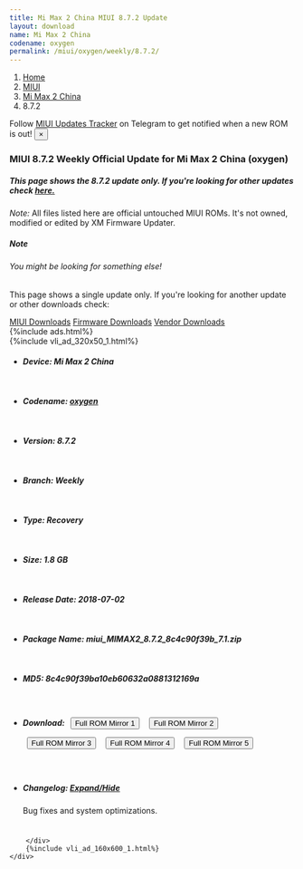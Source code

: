 ```yaml
---
title: Mi Max 2 China MIUI 8.7.2 Update
layout: download
name: Mi Max 2 China
codename: oxygen
permalink: /miui/oxygen/weekly/8.7.2/
---
```

<nav aria-label="breadcrumb">
    <ol class="breadcrumb">
        <li class="breadcrumb-item"><a href="/">Home</a></li>
        <li class="breadcrumb-item"><a href="/miui/">MIUI</a></li>
        <li class="breadcrumb-item"><a href="/miui/oxygen/">Mi Max 2 China</a></li>
        <li class="breadcrumb-item active" aria-current="page">8.7.2</li>
    </ol>
</nav>
<div class="alert alert-primary alert-dismissible fade show" role="alert">
    Follow <a href="https://t.me/MIUIUpdatesTracker" class="alert-link">MIUI Updates Tracker</a> on Telegram to get
    notified when a new ROM is out!
    <button type="button" class="close" data-dismiss="alert" aria-label="Close">
        <span aria-hidden="true">&times;</span>
    </button>
</div>
<div class="col-12 mx-auto">
    <h3 class="title bg-light p-2 rounded">MIUI 8.7.2 Weekly Official Update for Mi Max 2 China (oxygen)</h3>
    <h5>This page shows the 8.7.2 update only. If you're looking for other updates check
        <a href="/miui/oxygen/">here.</a></h5>
    <p><i>Note: </i>All files listed here are official untouched MIUI ROMs.
        It's not owned, modified or edited by XM Firmware Updater.</p>
    <div class="card">
        <div class="card-body">
            <h5 class="card-title">Note</h5>
            <h6 class="card-subtitle mb-2 text-muted">You might be looking for something else!</h6>
            <p class="card-text">This page shows a single update only.
                If you're looking for another update or other downloads check:</p>
            <a href="/miui/" class="card-link">MIUI Downloads</a>
            <a href="/firmware/" class="card-link">Firmware Downloads</a>
            <a href="/vendor/" class="card-link">Vendor Downloads</a>
        </div>
    </div>
    {%include ads.html%}
    <div class="row justify-content-center">
        <div class="col-10" id="downloads">
                    <div class="card card-body">
            {%include vli_ad_320x50_1.html%}
            <ul class="list-unstyled">
                <li style="padding-bottom: 10px;">
                    <h5><b>Device: </b>Mi Max 2 China</h5>
                </li>
                <li style="padding-bottom: 10px;">
                    <h5><b>Codename: </b> <a href="/miui/oxygen/" target="_blank">oxygen</a> </h5>
                </li>
                <li style="padding-bottom: 10px;">
                    <h5><b>Version: </b>8.7.2</h5>
                </li>
                <li style="padding-bottom: 10px;">
                    <h5><b>Branch: </b>Weekly</h5>
                </li>
                <li style="padding-bottom: 10px;">
                    <h5><b>Type: </b>Recovery</h5>
                </li>
                <li style="padding-bottom: 10px;">
                    <h5><b>Size: </b>1.8 GB</h5>
                </li>
                <li style="padding-bottom: 10px;">
                    <h5><b>Release Date: </b>2018-07-02</h5>
                </li>
                <li style="padding-bottom: 10px;">
                    <h5><b>Package Name: </b><span id="filename" class="text-dark">miui_MIMAX2_8.7.2_8c4c90f39b_7.1.zip</span></h5>
                </li>
                <li style="padding-bottom: 10px;">
                    <h5><b>MD5: </b><span id="md5" class="text-muted">8c4c90f39ba10eb60632a0881312169a</span></h5>
                </li>
                <li style="padding-bottom: 10px;">
                    <h5><b>Download: </b> <button type="button" id="download" class="btn btn-primary" style="margin: 7px;" onclick="window.open('https://cdnorg.d.miui.com/8.7.2/miui_MIMAX2_8.7.2_8c4c90f39b_7.1.zip', '_blank');"><i class="fa fa-download"></i> Full ROM Mirror 1</button> <button type="button" id="download" class="btn btn-primary" style="margin: 7px;" onclick="window.open('https://bkt-sgp-miui-ota-update-alisgp.oss-ap-southeast-1.aliyuncs.com/8.7.2/miui_MIMAX2_8.7.2_8c4c90f39b_7.1.zip', '_blank');"><i class="fa fa-download"></i> Full ROM Mirror 2</button> <button type="button" id="download" class="btn btn-primary" style="margin: 7px;" onclick="window.open('https://bn.d.miui.com/8.7.2/miui_MIMAX2_8.7.2_8c4c90f39b_7.1.zip', '_blank');"><i class="fa fa-download"></i> Full ROM Mirror 3</button> <button type="button" id="download" class="btn btn-primary" style="margin: 7px;" onclick="window.open('https://bigota.d.miui.com/8.7.2/miui_MIMAX2_8.7.2_8c4c90f39b_7.1.zip', '_blank');"><i class="fa fa-download"></i> Full ROM Mirror 4</button> <button type="button" id="download" class="btn btn-primary" style="margin: 7px;" onclick="window.open('https://hugeota.d.miui.com/8.7.2/miui_MIMAX2_8.7.2_8c4c90f39b_7.1.zip', '_blank');"><i class="fa fa-download"></i> Full ROM Mirror 5</button></h5>
                </li>
                <li style="padding-bottom: 10px;">
                    <h5><b>Changelog: </b><a href="#oxygen_1_changelog" data-toggle="collapse" role="button"
                            aria-expanded="false" aria-controls="oxygen_1_changelog"> <i class="fa fa-arrow-down"
                                aria-hidden="true"></i> Expand/Hide</a></h5>
                    <div class="collapse" id="oxygen_1_changelog">
                        <p id="changelog_text">Bug fixes and system optimizations.</p>
                    </div>
                </li>
            </ul>
        </div>

        </div>
        {%include vli_ad_160x600_1.html%}
    </div>
</div>
